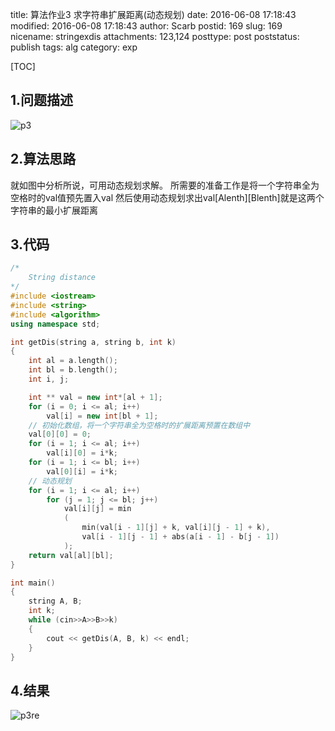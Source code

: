 title: 算法作业3 求字符串扩展距离(动态规划) 
date: 2016-06-08 17:18:43
modified: 2016-06-08 17:18:43
author: Scarb
postid: 169
slug: 169
nicename: stringexdis
attachments: 123,124
posttype: post
poststatus: publish
tags: alg
category: exp

[TOC]

## 1.问题描述
![p3][img1]

## 2.算法思路
就如图中分析所说，可用动态规划求解。
所需要的准备工作是将一个字符串全为空格时的val值预先置入val
然后使用动态规划求出val[Alenth][Blenth]就是这两个字符串的最小扩展距离

## 3.代码
```C++
/*
	String distance
*/
#include <iostream>
#include <string>
#include <algorithm>
using namespace std;

int getDis(string a, string b, int k)
{
	int al = a.length();
	int bl = b.length();
	int i, j;

	int ** val = new int*[al + 1];
	for (i = 0; i <= al; i++)
		val[i] = new int[bl + 1];
	// 初始化数组，将一个字符串全为空格时的扩展距离预置在数组中
	val[0][0] = 0;
	for (i = 1; i <= al; i++)
		val[i][0] = i*k;
	for (i = 1; i <= bl; i++)
		val[0][i] = i*k;
	// 动态规划
	for (i = 1; i <= al; i++)
		for (j = 1; j <= bl; j++)
			val[i][j] = min
			(
				min(val[i - 1][j] + k, val[i][j - 1] + k), 
				val[i - 1][j - 1] + abs(a[i - 1] - b[j - 1])
			);
	return val[al][bl];
}

int main()
{
	string A, B;
	int k;
	while (cin>>A>>B>>k)
	{
		cout << getDis(A, B, k) << endl;
	}
}
```

## 4.结果
![p3re][img2]


[img1]:http://47.106.131.90/blog/uploads/2016/08/p3.png
[img2]:http://47.106.131.90/blog/uploads/2016/08/p3re.png